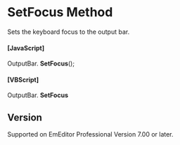 # SetFocus Method

Sets the keyboard focus to the output bar.

#### \[JavaScript\]

OutputBar. **SetFocus**();

#### \[VBScript\]

OutputBar. **SetFocus**

## Version

Supported on EmEditor Professional Version 7.00 or later.